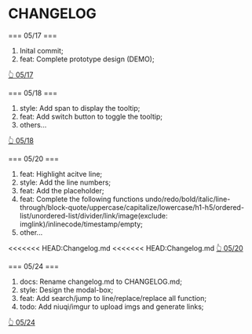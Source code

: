 # CHANGELOG

=== 05/17 ===

1. Inital commit;
2. feat: Complete prototype design (DEMO);

[👆 05/17](http://oppnkay27.bkt.clouddn.com/20180517152648931917150.png)

=== 05/18 ===

1. style: Add span to display the tooltip;
2. feat: Add switch button to toggle the tooltip;
3. others...

[👆 05/18](http://oppnkay27.bkt.clouddn.com/20180517152657143787069.png)

=== 05/20 ===

1. feat: Highlight acitve line;
2. style: Add the line numbers;
3. feat: Add the placeholder;
4. feat: Complete the following functions  undo/redo/bold/italic/line-through/block-quote/uppercase/capitalize/lowercase/h1-h5/ordered-list/unordered-list/divider/link/image(exclude: imglink)/inlinecode/timestamp/empty;
5. other...

<<<<<<< HEAD:Changelog.md
<<<<<<< HEAD:Changelog.md
[👆 05/20](http://oppnkay27.bkt.clouddn.com/20180520152680855740911.png)

=== 05/24 ===

1. docs: Rename changelog.md to CHANGELOG.md;
2. style: Design the modal-box;
3. feat: Add search/jump to line/replace/replace all function;
4. todo: Add niuqi/imgur to upload imgs and generate links;

[👆 05/24](http://)
